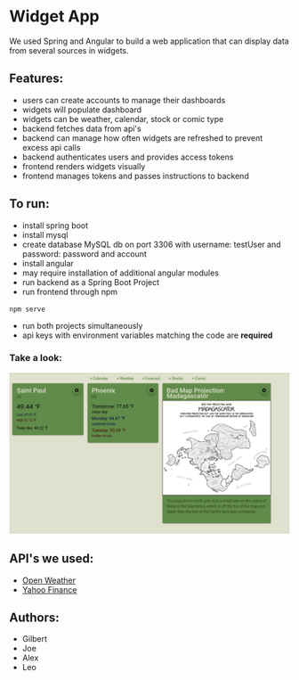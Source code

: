 # Widget App
We used Spring and Angular to build a web application that can display data from several sources in widgets.

## Features:
- users can create accounts to manage their dashboards
- widgets will populate dashboard
- widgets can be weather, calendar, stock or comic type
- backend fetches data from api's
- backend can manage how often widgets are refreshed to prevent excess api calls
- backend authenticates users and provides access tokens
- frontend renders widgets visually
- frontend manages tokens and passes instructions to backend

## To run:
- install spring boot
- install mysql
- create database MySQL db on port 3306 with username: testUser and password: password and account 
- install angular
- may require installation of additional angular modules
- run backend as a Spring Boot Project
- run frontend through npm
```
npm serve
``` 
- run both projects simultaneously
- api keys with environment variables matching the code are **required**

### Take a look:
![Demo!](/frontend/499/src/assets/img/demo.png "demo")

## API's we used:
- [Open Weather](https://openweathermap.org/)
- [Yahoo Finance](https://www.yahoofinanceapi.com/) 
    
## Authors:
- Gilbert
- Joe
- Alex
- Leo
